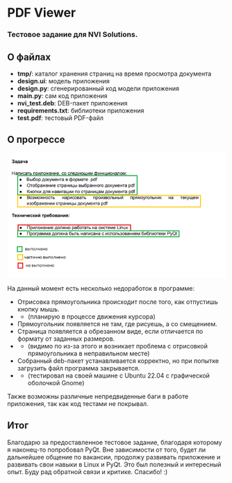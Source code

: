 # PDF Viewer
### Тестовое задание для NVI Solutions.

## О файлах

- **tmp/**: каталог хранения страниц на время просмотра документа
- **design.ui**: модель приложения
- **design.py**: сгенерированный код модели приложения
- **main.py**: сам код приложения
- **nvi_test.deb**: DEB-пакет приложения
- **requirements.txt**: библиотеки приложения
- **test.pdf**: тестовый PDF-файл

## О прогрессе
![task.png](task.png)

На данный момент есть несколько недоработок в программе:

- Отрисовка прямоугольника происходит после того, как отпустишь кнопку мышь.
- - (планирую в процессе движения курсора)
- Прямоугольник появляется не там, где рисуешь, а со смещением.
- Страница появляется а обрезанном виде, если отличается по формату от заданных размеров.
- - (видимо по из-за этого и возникает проблема с отрисовкой прямоугольника в неправильном месте)
- Собранный deb-пакет устанавливается корректно, но при попытке загрузить файл программа закрывается.
- - (тестировал на своей машине с Ubuntu 22.04 c графической оболочкой Gnome)

Также возможны различные непредвиденные баги в работе приложения, так как код тестами не покрывал.

## Итог

Благодарю за предоставленное тестовое задание, благодаря которому я наконец-то попробовал PyQt.
Вне зависимости от того, будет ли дальнейшее общение по вакансии, продолжу развивать приложение и развивать свои навыки в Linux и PyQt.
Это был полезный и интересный опыт. Буду рад обратной связи и критике. Спасибо! :)